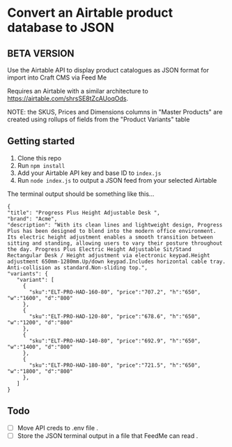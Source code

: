 # Convert an Airtable product database to JSON
## BETA VERSION
Use the Airtable API to display product catalogues as JSON format for import into Craft CMS via Feed Me

Requires an Airtable with a similar architecture to https://airtable.com/shrsSE8tZcAUoqOds.

NOTE: the SKUS, Prices and Dimensions columns in "Master Products" are created using rollups of fields from the  "Product Variants" table

## Getting started

1. Clone this repo
2. Run `npm install`
3. Add your Airtable API key and base ID to `index.js`
4. Run `node index.js` to output a JSON feed from your selected Airtable

The terminal output should be something like this...

```
{
"title": "Progress Plus Height Adjustable Desk ",
"brand": "Acme",
"description": "With its clean lines and lightweight design, Progress Plus has been designed to blend into the modern office environment. Its electric height adjustment enables a smooth transition between sitting and standing, allowing users to vary their posture throughout the day. Progress Plus Electric Height Adjustable Sit/Stand Rectangular Desk / Height adjustment via electronic keypad.Height adjustment 650mm-1280mm.Up/down keypad.Includes horizontal cable tray. Anti-collision as standard.Non-sliding top.",
"variants": {
   "variant": [
     {
       "sku":"ELT-PRO-HAD-160-80", "price":"707.2", "h":"650", "w":"1600", "d":"800"
     },
     {
       "sku":"ELT-PRO-HAD-120-80", "price":"678.6", "h":"650", "w":"1200", "d":"800"
     },
     {
       "sku":"ELT-PRO-HAD-140-80", "price":"692.9", "h":"650", "w":"1400", "d":"800"
     },
     {
       "sku":"ELT-PRO-HAD-180-80", "price":"721.5", "h":"650", "w":"1800", "d":"800"
     },
   ]
}
```

## Todo
* [ ] Move API creds to .env file . 
* [ ] Store the JSON terminal output in a file that FeedMe can read . 

